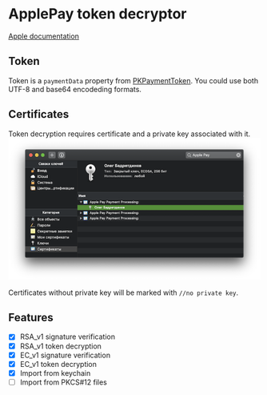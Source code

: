 ApplePay token decryptor
========================
[Apple documentation](https://developer.apple.com/documentation/passkit/apple_pay/setting_up_apple_pay_requirements)

Token
-----
Token is a `paymentData` property from [PKPaymentToken](https://developer.apple.com/documentation/passkit/pkpaymenttoken). You could use both UTF-8 and base64 encodeding formats.

Certificates
------------
Token decryption requires certificate and a private key associated with it.
<img src="Images/KeychainCertificates.png" width=600/>

Certificates without private key will be marked with `//no private key`.

Features
--------
- [x] RSA_v1 signature verification
- [x] RSA_v1 token decryption
- [x] EC_v1 signature verification
- [x] EC_v1 token decryption
- [x] Import from keychain
- [ ] Import from PKCS#12 files